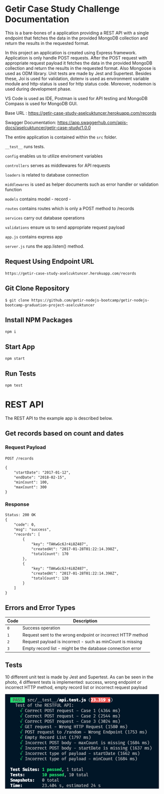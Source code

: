 # Getir Case Study Challenge Documentation

This is a bare-bones of a application providing a REST API with a single endpoint that fetches the data in the provided MongoDB collection and return the results in the requested format.

In this project an application is created using Express framework. Application is only handle POST requests. After the POST request with appropriate request payload it fetches the data in the provided MongoDB collection and return the results in the requested format. Also Mongoose is used as ODM library. Unit tests are made by Jest and Supertest. Besides these, Joi is used for validation, dotenv is used as environment variable module and http-status is used for http status code. Moreover, nodemon is used during development phase.

VS Code is used as IDE, Postman is used for API testing and MongoDB Compass is used for MongoDB GUI.

Base URL : https://getir-case-study-aselcuktuncer.herokuapp.com/records

Swagger Documentation: https://app.swaggerhub.com/apis-docs/aselcuktuncer/getir-case-study/1.0.0

The entire application is contained within the `src` folder.

`__test__` runs tests.

`config` enables us to utilize enviroment variables

`controllers` serves as middlewares for API requests

`loaders` is related to database connection

`middlewares` is used as helper documents such as error handler or validation function

`models` contains model - record -

`routes` contains routes which is only a POST method to /records

`services` carry out database operations

`validations` ensure us to send appropriate request payload

`app.js` contains express app

`server.js` runs the app.listen() method.

## Request Using Endpoint URL

    https://getir-case-study-aselcuktuncer.herokuapp.com/records

## Git Clone Repository

    $ git clone https://github.com/getir-nodejs-bootcamp/getir-nodejs-bootcamp-graduation-project-aselcuktuncer

## Install NPM Packages

    npm i

## Start App

    npm start

## Run Tests

    npm test

# REST API

The REST API to the example app is described below.

## Get records based on count and dates

### Request Payload

`POST /records`

    {
        "startDate": "2017-01-12",
        "endDate": "2018-02-15",
        "minCount": 100,
        "maxCount": 300
    }

### Response

    Status: 200 OK
    {
        "code": 0,
        "msg": "success",
        "records": [
            {
                "key": "TAKwGc6Jr4i8Z487",
                "createdAt": "2017-01-28T01:22:14.398Z",
                "totalCount": 170
            },
            {
                "key": "TAKwGc6Jr4i8Z487",
                "createdAt": "2017-01-28T01:22:14.398Z",
                "totalCount": 120
            }
        ]
    }

## Errors and Error Types

| Code | Description |
| --- | --- |
| `0` | Success operation |
| `1` | Request sent to the wrong endpoint or incorrect HTTP method |
| `2` | Request payload is incorrect - such as minCount is missing |
| `3` | Empty record list - might be the database connection error |

## Tests

10 different unit test is made by Jest and Supertest. As can be seen in the photo, 4 different tests is implemented: success, wrong endpoint or incorrect HTTP method, empty record list or incorrect request payload

![Tests](./tests.png)

